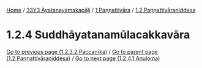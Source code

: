 
[Home](/) / [33Y3 Āyatanayamakapāḷi](../../../33Y3.md) / [1 Paṇṇattivāra](../../1.md) / [1.2 Paṇṇattivāraniddesa](../1.2.md)

# 1.2.4 Suddhāyatanamūlacakkavāra


[Go to previous page (1.2.3.2 Paccanīka)](1.2.3/1.2.3.2.md) / [Go to parent page (1.2 Paṇṇattivāraniddesa)](../1.2.md) / [Go to next page (1.2.4.1 Anuloma)](1.2.4/1.2.4.1.md)


